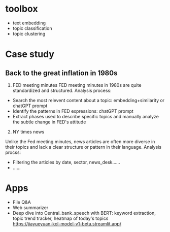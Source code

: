 # toolbox
* text embedding
* topic classification
* topic clustering


# Case study
## Back to the great inflation in 1980s 
1. FED meeting minutes
   FED meeting minutes in 1980s are quite standardized and structured. Analysis process:
* Search the most relevent content about a topic: embedding+similarity or chatGPT prompt
* Identify the patterns in FED expressions: chatGPT prompt
* Extract phases used to describe specific topics and manually analyze the subtle change in FED's attitude

2. NY times news

  Unlike the Fed meeting minutes, news articles are often more diverse in their topics and lack a clear structure or pattern in their language. Analysis   procss:
* Filtering the articles by date, sector, news_desk......
* ......

# Apps
* File Q&A
* Web summarizer
* Deep dive into Central_bank_speech with BERT: keyword extraction, topic trend tracker, heatmap of today's topics  
  https://jiayueyuan-kol-model-v1-beta.streamlit.app/




